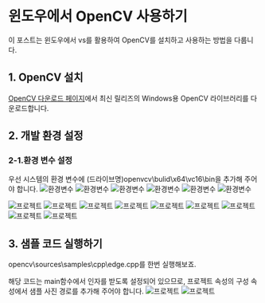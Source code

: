 # 윈도우에서 OpenCV 사용하기

 이 포스트는 윈도우에서 vs를 활용하여 OpenCV를 설치하고 사용하는 방법을 다룹니다.

## 1. OpenCV 설치
 [OpenCV 다운로드 페이지](https://opencv.org/releases/)에서 최신 릴리즈의 Windows용 OpenCV 라이브러리를 다운로드합니다.

## 2. 개발 환경 설정
### 2-1.환경 변수 설정
 우선 시스템의 환경 변수에 (드라이브명)openvcv\bulid\x64\vc16\bin을 추가해 주어야 합니다.
 ![환경변수](img/OpenCV/step0-1.png)
 ![환경변수](img/OpenCV/step0-2.png)
 ![환경변수](img/OpenCV/step0-3.png)
 ![환경변수](img/OpenCV/step0-4.png)
 ![환경변수](img/OpenCV/step0-5.png)
 ![환경변수](img/OpenCV/step0-6.png)

 ![프로젝트](img/OpenCV/step1.png)
 ![프로젝트](img/OpenCV/step2.png)
 ![프로젝트](img/OpenCV/step3.png)
 ![프로젝트](img/OpenCV/step4.png)
 ![프로젝트](img/OpenCV/step5.png)
 ![프로젝트](img/OpenCV/step6.png)
 ![프로젝트](img/OpenCV/step7.png)
 ![프로젝트](img/OpenCV/step8.png)
 ![프로젝트](img/OpenCV/step9.png)
 

## 3. 샘플 코드 실행하기
 opencv\sources\samples\cpp\edge.cpp를 한번 실행해보죠.
 
 해당 코드는 main함수에서 인자를 받도록 설정되어 있으므로, 프로젝트 속성의 구성 속성에서 샘플 사진 경로를 추가해 주어야 합니다.
 ![프로젝트](img/OpenCV/step10.png)
 ![프로젝트](img/OpenCV/step11.png)